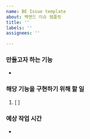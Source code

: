 ```yaml
---
name: BE Issue template
about: 백엔드 이슈 템플릿
title: ''
labels: ''
assignees: ''

---
```


### 만들고자 하는 기능
- 

### 해당 기능을 구현하기 위해 할 일
1. [ ]

### 예상 작업 시간
-

